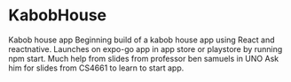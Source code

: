 # KabobHouse
Kabob house app
Beginning build of a kabob house app using React and reactnative. 
Launches on expo-go app in app store or playstore by running npm start. 
Much help from slides from professor ben samuels in UNO Ask him for slides from CS4661 to learn to start app.
